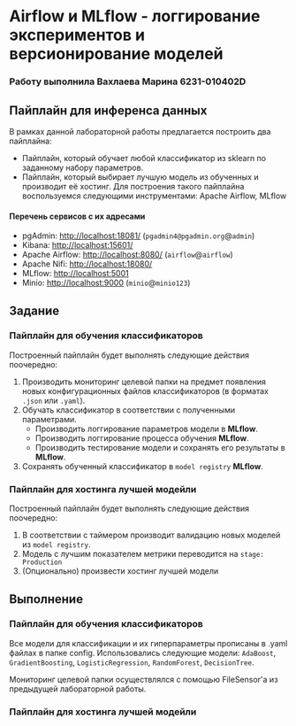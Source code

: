 # Airflow и MLflow - логгирование экспериментов и версионирование моделей
### Работу выполнила Вахлаева Марина 6231-010402D
## Пайплайн для инференса данных

В рамках данной лабораторной работы предлагается построить два пайплайна:

- Пайплайн, который обучает любой классификатор из sklearn по заданному набору параметров.
- Пайплайн, который выбирает лучшую модель из обученных и производит её хостинг.
Для построения такого пайплайна воспользуемся следующими инструментами: Apache Airflow, MLflow

#### Перечень сервисов с их адресами

* pgAdmin: <http://localhost:18081/>  (`pgadmin4@pgadmin.org`@`admin`)
* Kibana: <http://localhost:15601/>
* Apache Airflow: <http://localhost:8080/> (`airflow`@`airflow`)
* Apache Nifi: <http://localhost:18080/>
* MLflow: <http://localhost:5001>
* Minio: <http://localhost:9000> (`minio`@`minio123`)

## Задание 
### Пайплайн для обучения классификаторов

Построенный пайплайн будет выполнять следующие действия поочередно:

1. Производить мониторинг целевой папки на предмет появления новых конфигурационных файлов классификаторов (в форматах `.json` или `.yaml`).
2. Обучать классификатор в соответствии с полученными параметрами. 
   - Производить логгирование параметров модели в **MLflow**. 
   - Производить логгирование процесса обучения **MLflow**. 
   - Производить тестирование модели и сохранять его результаты в **MLflow**.
3. Сохранять обученный классификатор в `model registry` **MLflow**.

### Пайплайн для хостинга лучшей модейли

Построенный пайплайн будет выполнять следующие действия поочередно:

1. В соответствии с таймером производит валидацию новых моделей из `model registry`.
2. Модель с лучшим показателем метрики переводится на `stage: Production`
3. (Опционально) произвести хостинг лучшей модели

## Выполнение
### Пайплайн для обучения классификаторов

Все модели для классификации и их гиперпараметры прописаны в .yaml файлах в папке config.
Использовались следующие модели: `AdaBoost`, `GradientBoosting`, `LogisticRegression`, `RandomForest`, `DecisionTree`. 

Мониторинг целевой папки осуществлялся с помощью FileSensor'a из предыдущей лабораторной работы. 

### Пайплайн для хостинга лучшей модейли
